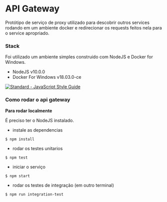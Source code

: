 # API Gateway

Protótipo de serviço de proxy utilizado para descobrir outros services rodando em um ambiente docker e redirecionar os requests feitos nela para o
service apropriado.

### Stack

Foi utilizado um ambiente simples construido com NodeJS e Docker for Windows.

- NodeJS v10.0.0
- Docker For Windows v18.03.0-ce

[![Standard - JavaScript Style Guide](https://cdn.rawgit.com/feross/standard/master/badge.svg)](https://github.com/feross/standard)

### Como rodar o api gateway

**Para rodar localmente**

É preciso ter o NodeJS instalado.

- instale as dependencias
```
$ npm install
```

- rodar os testes unitarios
```
$ npm test
```

- iniciar o serviço
```
$ npm start
```

- rodar os testes de integração (em outro terminal)
```
$ npm run integration-test
```